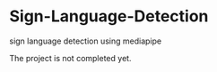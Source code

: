 # Sign-Language-Detection
sign language detection using mediapipe


The project is not completed yet.
